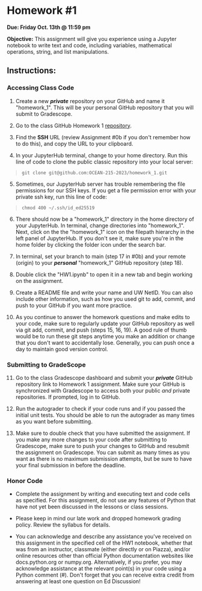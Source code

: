 # Homework #1

**Due: Friday Oct. 13th @ 11:59 pm**

**Objective:** This assignment will give you experience using a Jupyter notebook to write text and code, including variables, mathematical operations, string, and list manipulations.


## **Instructions:**
### Accessing Class Code

1. Create a new **_private_** repository on your GitHub and name it "homework_1". This will be your personal GitHub repository that you will submit to Gradescope.

2. Go to the class GitHub Homework 1 [repository](https://github.com/OCEAN-215-2023/homework_1). 

3. Find the **SSH** URL (review Assignment #0b if you don't remember how to do this), and copy the URL to your clipboard.

4. In your JupyterHub terminal, change to your home directory. Run this line of code to clone the public classic repository into your local server: 
> ``` git clone git@github.com:OCEAN-215-2023/homework_1.git ```

5. Sometimes, our JupyterHub server has trouble remembering the file permissions for our SSH keys. If you get a file permission error with your private ssh key, run this line of code:
> ```chmod 400 ~/.ssh/id_ed25519```

6. There should now be a "homework_1" directory in the home directory of your JupyterHub. In terminal, change directories into "homework_1". Next, click on the the "homework_1" icon on the filepath hierarchy in the left panel of JupyterHub. If you don't see it, make sure you're in the home folder by clicking the folder icon under the search bar. 

7. In terminal, set your branch to main (step 17 in #0b) and your remote (origin) to your **_personal_** "homework_1" GitHub repository (step 18).  

8. Double click the "HW1.ipynb" to open it in a new tab and begin working on the assignment. 

9. Create a README file and write your name and UW NetID. You can also include other information, such as how you used git to add, commit, and push to your GitHub if you want more practice.

10. As you continue to answer the homework questions and make edits to your code, make sure to regularly update your GitHub repository as well via git add, commit, and push (steps 15, 16, 19). A good rule of thumb would be to run these git steps anytime you make an addition or change that you don't want to accidentally lose. Generally, you can push once a day to maintain good version control. 

### Submitting to GradeScope

11. Go to the class Gradescope dashboard and submit your **_private_** GitHub repository link to Homework 1 assignment. Make sure your GitHub is synchronized with Gradescope to access both your public _and_ private repositories. If prompted, log in to GitHub.

12. Run the autograder to check if your code runs and if you passed the initial unit tests. You should be able to run the autograder as many times as you want before submitting.

13. Make sure to double check that you have submitted the assignment. If you make any more changes to your code after submitting to Gradescope, make sure to push your changes to GitHub and resubmit the assignment on Gradescope. You can submit as many times as you want as there is no maximum submission attempts, but be sure to have your final submission in before the deadline.

### Honor Code

- Complete the assignment by writing and executing text and code cells as specified. For this assignment, do not use any features of Python that have not yet been discussed in the lessons or class sessions.

- Please keep in mind our late work and dropped homework grading policy. Review the syllabus for details.

- You can acknowledge and describe any assistance you've received on this assignment in the specified cell of the HW1 notebook, whether that was from an instructor, classmate (either directly or on Piazza), and/or online resources other than official Python documentation websites like docs.python.org or numpy.org. Alternatively, if you prefer, you may acknowledge assistance at the relevant point(s) in your code using a Python comment (#). Don't forget that you can receive extra credit from answering at least one question on Ed Discussion!
